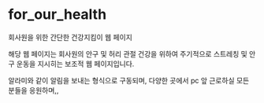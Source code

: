 # for_our_health
회사원을 위한 간단한 건강지킴이 웹 페이지

해당 웹 페이지는 회사원의 안구 및 허리 관절 건강을 위하여 주기적으로 스트레칭 및 안구 운동을 지시히는 보조적 웹 페이지입니다.

알라미와 같이 알림을 보내는 형식으로 구동되며, 다양한 곳에서 pc 앞 근로하실 모든 분들을 응원하며,,
